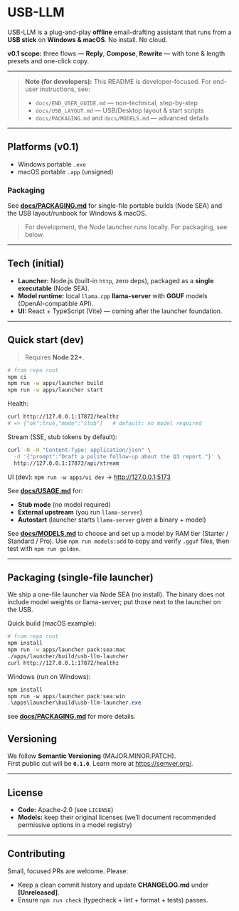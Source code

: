 # USB-LLM

USB-LLM is a plug-and-play **offline** email-drafting assistant that runs from a **USB stick** on **Windows & macOS**. No install. No cloud.

**v0.1 scope:** three flows — **Reply**, **Compose**, **Rewrite** — with tone & length presets and one-click copy.

---

> **Note (for developers):** This README is developer-focused. For end-user instructions, see:
>
> - `docs/END_USER_GUIDE.md` — non-technical, step-by-step
> - `docs/USB_LAYOUT.md` — USB/Desktop layout & start scripts
> - `docs/PACKAGING.md` and `docs/MODELS.md` — advanced details

---

## Platforms (v0.1)

- Windows portable `.exe`
- macOS portable `.app` (unsigned)

### Packaging

See **[docs/PACKAGING.md](docs/PACKAGING.md)** for single-file portable builds (Node SEA) and the USB layout/runbook for Windows & macOS.

> For development, the Node launcher runs locally. For packaging, see below.

---

## Tech (initial)

- **Launcher:** Node.js (built-in `http`, zero deps), packaged as a **single executable** (Node SEA).
- **Model runtime:** local `llama.cpp` **llama-server** with **GGUF** models (OpenAI-compatible API).
- **UI:** React + TypeScript (Vite) — coming after the launcher foundation.

---

## Quick start (dev)

> Requires **Node 22+**.

```bash
# from repo root
npm ci
npm run -w apps/launcher build
npm run -w apps/launcher start
```

Health:

```bash
curl http://127.0.0.1:17872/healthz
# => {"ok":true,"mode":"stub"}   # default: no model required
```

Stream (SSE, stub tokens by default):

```bash
curl -N -H "Content-Type: application/json" \
  -d '{"prompt":"Draft a polite follow-up about the Q3 report."}' \
  http://127.0.0.1:17872/api/stream
```

UI (dev): `npm run -w apps/ui dev` → <http://127.0.0.1:5173>

See **[docs/USAGE.md](docs/USAGE.md)** for:

- **Stub mode** (no model required)
- **External upstream** (you run `llama-server`)
- **Autostart** (launcher starts `llama-server` given a binary + model)

See **[docs/MODELS.md](docs/MODELS.md)** to choose and set up a model by RAM tier (Starter / Standard / Pro). Use `npm run models:add` to copy and verify `.gguf` files, then test with `npm run golden`.

---

## Packaging (single-file launcher)

We ship a one-file launcher via Node SEA (no install). The binary does not include model weights or llama-server; put those next to the launcher on the USB.

Quick build (macOS example):

```bash
# from repo root
npm install
npm run -w apps/launcher pack:sea:mac
./apps/launcher/build/usb-llm-launcher
curl http://127.0.0.1:17872/healthz
```

Windows (run on Windows):

```powershell
npm install
npm run -w apps/launcher pack:sea:win
.\apps\launcher\build\usb-llm-launcher.exe
```

see **[docs/PACKAGING.md](docs/PACKAGING.md)** for more details.

## Versioning

We follow **Semantic Versioning** (MAJOR.MINOR.PATCH).  
First public cut will be **`0.1.0`**. Learn more at <https://semver.org/>.

---

## License

- **Code:** Apache-2.0 (see `LICENSE`)
- **Models:** keep their original licenses (we’ll document recommended permissive options in a model registry)

---

## Contributing

Small, focused PRs are welcome. Please:

- Keep a clean commit history and update **CHANGELOG.md** under **[Unreleased]**.
- Ensure `npm run check` (typecheck + lint + format + tests) passes.
